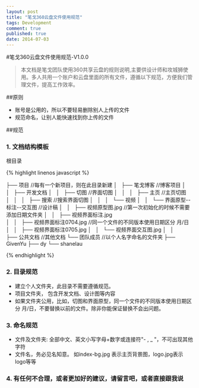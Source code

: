 ```yaml
---
layout: post
title: "笔戈360云盘文件使用规范"
tags: Development
comment: true
published: true
date: 2014-07-03
---
```


#笔戈360云盘文件使用规范-V1.0.0

>本文档是笔戈团队使用360共享云盘的规则说明,主要供设计师和攻城狮使用。多人共用一个账户和云盘里面的所有文件，遵循以下规范，方便我们管理文件，提高工作效率。

##原则
*  账号是公用的，所以不要轻易删除别人上传的文件
*  规范命名，让别人能快速找到你上传的文件

##规范  

###  1.  文档结构模板

根目录

{% highlight linenos javascript %}

├── 项目		//每有一个新项目，则在此目录新建
│   ├── 笔戈博客		//博客项目
│   │   ├── 开发文档
│   │   ├── 切图		//界面切图
│   │   │   ├── 主页		//主页切图
│   │   │   ├── 搜索		//搜索界面切图
│   │   │   └── 视频
│   │   └── 界面原型--标注--交互图		//设计稿
│   │       ├── 视频原型图.jpg		//第一次初始化的时候不需要添加日期文件夹
│   │       ├── 视频界面标注.jpg	 
│   │       ├── 视频界面标注0704.jpg   //同一个文件的不同版本使用日期区分 月/日
│   │       ├── 视频界面标注0705.jpg
│   │       └── 视频界面交互图.jpg
│   │         
├── 公共文档		//其他文档
└── 团队成员		//以个人名字命名的文件夹
    ├── GivenYu
    ├── dy
    └── shanelau


{% endhighlight %}


### 2.  目录规范
*  建立个人文件夹，此目录不需要遵循规范。
*  项目文件夹， 包含开发文档、设计图等内容
*  如果文件夹公用，比如，切图和界面原型，同一个文件的不同版本使用日期区分 月/日，不要替换以前的文件。除非你能保证替换不会出问题。

### 3.  命名规范
* 文件及文件夹: 全部中文、英文小写字母+数字或连接符"- , _ "，不可出现其他字符
* 文件名，务必见名知意。 如index-bg.jpg  表示主页背景图，logo.jpg表示logo等等  

### 4.  有任何不合理，或者更加好的建议，请留言吧，或者直接跟我说

